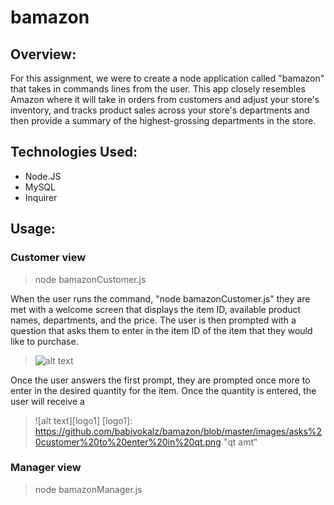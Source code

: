 # bamazon

## Overview:

For this assignment, we were to create a node application called "bamazon" that takes in commands lines from the user. This app closely resembles Amazon where it will take in orders from customers and adjust your store's inventory, and tracks product sales across your store's departments and then provide a summary of the highest-grossing departments in the store.

## Technologies Used:

- Node.JS
- MySQL
- Inquirer

## Usage:

### Customer view

> node bamazonCustomer.js

When the user runs the command, "node bamazonCustomer.js" they are met with a welcome screen that displays the item ID, available product names, departments, and the price. The user is then prompted with a question that asks them to enter in the item ID of the item that they would like to purchase.

> ![alt text][logo]

> [logo]: https://github.com/babivokalz/bamazon/blob/master/images/loaded%20screen.png "loaded screen"

Once the user answers the first prompt, they are prompted once more to enter in the desired quantity for the item. Once the quantity is entered, the user will receive a

> ![alt text][logo1]
> [logo1]: https://github.com/babivokalz/bamazon/blob/master/images/asks%20customer%20to%20enter%20in%20qt.png "qt amt"

### Manager view

> node bamazonManager.js
